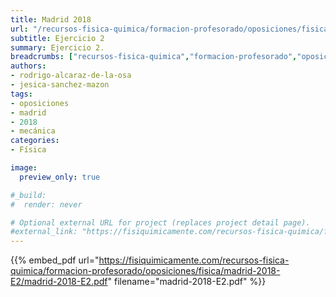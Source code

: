 ```yaml
---
title: Madrid 2018
url: "/recursos-fisica-quimica/formacion-profesorado/oposiciones/fisica/madrid-2018-E2"
subtitle: Ejercicio 2
summary: Ejercicio 2.
breadcrumbs: ["recursos-fisica-quimica","formacion-profesorado","oposiciones","fisica"]
authors:
- rodrigo-alcaraz-de-la-osa
- jesica-sanchez-mazon
tags:
- oposiciones
- madrid
- 2018
- mecánica
categories:
- Física

image:
  preview_only: true

#_build:
#  render: never

# Optional external URL for project (replaces project detail page).
#external_link: "https://fisiquimicamente.com/recursos-fisica-quimica/formacion-profesorado/oposiciones/fisica/madrid-2018-e2/madrid-2018-e2.pdf"
---
```


{{% embed_pdf url="https://fisiquimicamente.com/recursos-fisica-quimica/formacion-profesorado/oposiciones/fisica/madrid-2018-E2/madrid-2018-E2.pdf" filename="madrid-2018-E2.pdf" %}}